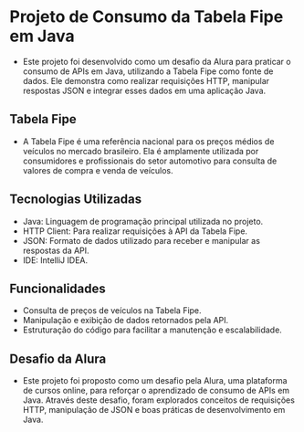 # Projeto de Consumo da Tabela Fipe em Java

- Este projeto foi desenvolvido como um desafio da Alura para praticar o consumo de APIs em Java, utilizando a Tabela Fipe como fonte de dados. Ele demonstra como realizar requisições HTTP, manipular respostas JSON e integrar esses dados em uma aplicação Java.

## Tabela Fipe
- A Tabela Fipe é uma referência nacional para os preços médios de veículos no mercado brasileiro. Ela é amplamente utilizada por consumidores e profissionais do setor automotivo para consulta de valores de compra e venda de veículos.

## Tecnologias Utilizadas
- Java: Linguagem de programação principal utilizada no projeto.
- HTTP Client: Para realizar requisições à API da Tabela Fipe.
- JSON: Formato de dados utilizado para receber e manipular as respostas da API.
- IDE: IntelliJ IDEA.

## Funcionalidades
- Consulta de preços de veículos na Tabela Fipe.
- Manipulação e exibição de dados retornados pela API.
- Estruturação do código para facilitar a manutenção e escalabilidade.


## Desafio da Alura
- Este projeto foi proposto como um desafio pela Alura, uma plataforma de cursos online, para reforçar o aprendizado de consumo de APIs em Java. Através deste desafio, foram explorados conceitos de requisições HTTP, manipulação de JSON e boas práticas de desenvolvimento em Java.
